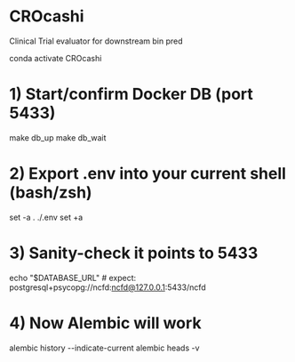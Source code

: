 # CROcashi
Clinical Trial evaluator for downstream bin pred

conda activate CROcashi
# 1) Start/confirm Docker DB (port 5433)
make db_up
make db_wait

# 2) Export .env into your current shell (bash/zsh)
set -a
. ./.env
set +a

# 3) Sanity-check it points to 5433
echo "$DATABASE_URL"    # expect: postgresql+psycopg://ncfd:ncfd@127.0.0.1:5433/ncfd

# 4) Now Alembic will work
alembic history --indicate-current
alembic heads -v

